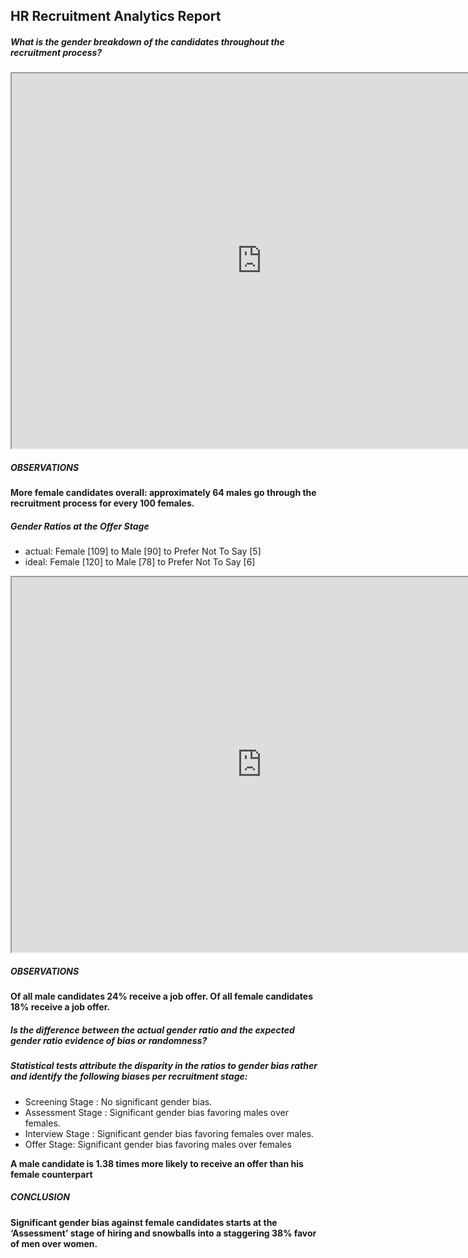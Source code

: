 ## HR Recruitment Analytics Report

##### What is the gender breakdown of the candidates throughout the recruitment process?

<iframe width="800" height="600" src="https://public.tableau.com/views/GenderBias_16132350298880/Dashboard1?:language=en&:display_count=y&:origin=viz_share_link&:showVizHome=no"></iframe>  

##### OBSERVATIONS  

**More female candidates overall: approximately 64 males go through the recruitment process for every 100 females.**

##### Gender Ratios at the Offer Stage  
* actual: Female [109] to Male [90] to Prefer Not To Say [5]  
* ideal:  Female [120] to Male [78] to Prefer Not To Say [6]

<iframe width="800" height="600" src="https://public.tableau.com/views/GenderBreakdown_16137679145020/Dashboard1?:language=en&:display_count=y&:origin=viz_share_link&:showVizHome=no"></iframe>  

##### OBSERVATIONS  

**Of all male candidates 24% receive a job offer.
Of all female candidates 18% receive a job offer.**

##### Is the difference between the actual gender ratio and the expected gender ratio evidence of bias or randomness?

##### Statistical tests attribute the disparity in the ratios to gender bias rather and identify the following biases per recruitment stage:
* Screening Stage : No significant gender bias.
* Assessment Stage : Significant gender bias favoring males over females.
* Interview Stage : Significant gender bias favoring females over males. 
* Offer Stage: Significant gender bias favoring males over females

**A male candidate is 1.38 times more likely to receive an offer than his female counterpart**
##### CONCLUSION
**Significant gender bias against female candidates starts at the ‘Assessment’ stage of hiring and snowballs into a staggering 38% favor of men over women.**
